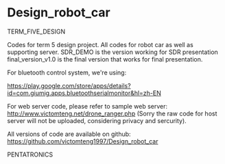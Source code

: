 # Design_robot_car
TERM_FIVE_DESIGN

Codes for term 5 design project.
All codes for robot car as well as supporting server.
SDR_DEMO is the version working for SDR presentation
final_version_v1.0 is the final version that works for final presentation.

For bluetooth control system, we're using: 

https://play.google.com/store/apps/details?id=com.giumig.apps.bluetoothserialmonitor&hl=zh-EN

For web server code, please refer to sample web server: 
http://www.victomteng.net/drone_ranger.php 
(Sorry the raw code for host server will not be uploaded, considering privacy and sercurity).

All versions of code are available on github:
https://github.com/victomteng1997/Design_robot_car


PENTATRONICS
